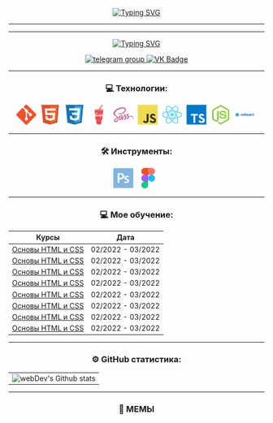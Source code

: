 <div align="center">
  
[![Typing SVG](https://readme-typing-svg.demolab.com?font=Philosopher&weight=900&size=40&duration=7000&pause=100&color=22F735&center=true&width=900&height=70&lines=%D0%94%D0%BE%D0%B1%D1%80%D0%BE+%D0%BF%D0%BE%D0%B6%D0%B0%D0%BB%D0%BE%D0%B2%D0%B0%D1%82%D1%8C+%D0%B2+%D0%BC%D0%BE%D0%B9+GitHub+%D0%BF%D1%80%D0%BE%D1%84%D0%B8%D0%BB%D1%8C)](https://git.io/typing-svg)
  
</div>

---
---
<div align="center">

[![Typing SVG](https://readme-typing-svg.demolab.com?font=Montserrat&weight=900&size=15&duration=1000&pause=2000&color=F71111&background=FFFD6F00&width=200&height=30&lines=%D0%9C%D0%BE%D0%B8+%D1%81%D0%BE%D1%86%D0%B8%D0%B0%D0%BB%D1%8C%D0%BD%D1%8B%D0%B5+%D1%81%D0%B5%D1%82%D0%B8)](https://git.io/typing-svg)
  <div id="badges">
    <a href="https://t.me/Serezha_73" target="_blank">
      <img src="https://cdn-icons-png.flaticon.com/512/2111/2111646.png" width="40" height="40" alt="telegram group" />
    </a>
    <a href="https://vk.com/f1ll_zzz" target="_blank">
      <img src="https://cdn-icons-png.flaticon.com/512/145/145813.png" width="40" height="40" alt="VK Badge"/>
    </a>   
  </div>

  </div>

----

<div align="center">

### 💻 Технологии:

<div>
  <img src="https://github.com/devicons/devicon/blob/master/icons/git/git-original.svg" title="git" alt="git" width="40" height="40"/>&nbsp
  <img src="https://github.com/devicons/devicon/blob/master/icons/html5/html5-original.svg" title="html5" alt="html5" width="40" height="40"/>&nbsp
  <img src="https://github.com/devicons/devicon/blob/master/icons/css3/css3-original.svg" title="css" alt="css" width="40" height="40"/>&nbsp
  <img src="https://raw.githubusercontent.com/devicons/devicon/master/icons/gulp/gulp-plain.svg" title="nodejs" alt="nodejs" width="40" height="40"/>&nbsp
  <img src="https://raw.githubusercontent.com/devicons/devicon/master/icons/sass/sass-original.svg" title="nodejs" alt="nodejs" width="40" height="40"/>&nbsp
  <img src="https://github.com/devicons/devicon/blob/master/icons/javascript/javascript-original.svg" title="javascript" alt="javascript" width="40" height="40"/>&nbsp
  <img src="https://github.com/devicons/devicon/blob/master/icons/react/react-original.svg" title="reactjs" alt="reactjs" width="40" height="40"/>&nbsp
  <img src="https://raw.githubusercontent.com/devicons/devicon/master/icons/typescript/typescript-original.svg" title="TypeScript" alt="TypeScript" width="40" height="40"/>&nbsp
  <img src="https://github.com/devicons/devicon/blob/master/icons/nodejs/nodejs-original.svg" title="nodejs" alt="nodejs" width="40" height="40"/>&nbsp
  <img src="https://raw.githubusercontent.com/devicons/devicon/d00d0969292a6569d45b06d3f350f463a0107b0d/icons/webpack/webpack-original-wordmark.svg" title="nodejs" alt="nodejs" width="40" height="40"/>&nbsp

</div>


---



### 🛠 Инструменты:

<div>
  <img src="https://github.com/devicons/devicon/blob/master/icons/photoshop/photoshop-plain.svg" title="photoshop" alt="photoshop" width="40" height="40"/>&nbsp;
  <img src="https://github.com/devicons/devicon/blob/master/icons/figma/figma-original.svg" title="figma" alt="figma" width="40" height="40"/>&nbsp;
</div>

---



### 💻 Мое обучение:

| Курсы                                                           | Дата              | 
| ----------------------------------------------------------------| :---------------: |
  | <a href="netology.ru/" target="_ blank">Основы HTML и CSS</a>                           | 02/2022 - 03/2022 |
  | <a href="netology.ru/">Основы HTML и CSS</a>                           | 02/2022 - 03/2022 |
  | <a href="netology.ru/">Основы HTML и CSS</a>                           | 02/2022 - 03/2022 |
  | <a href="netology.ru/">Основы HTML и CSS</a>                           | 02/2022 - 03/2022 |
  | <a href="netology.ru/">Основы HTML и CSS</a>                           | 02/2022 - 03/2022 |
  | <a href="netology.ru/">Основы HTML и CSS</a>                           | 02/2022 - 03/2022 |
  | <a href="netology.ru/">Основы HTML и CSS</a>                           | 02/2022 - 03/2022 |
  | <a href="netology.ru/">Основы HTML и CSS</a>                           | 02/2022 - 03/2022 |


---

### ⚙️ GitHub статистика:

<table>
  <tr>
    <td>
      <img align="left" src="http://github-readme-streak-stats.herokuapp.com?user=Serezha_73&theme=dark&background=000000" alt="webDev's Github stats" />
    </td>
  </tr>
</table>
  
  ---
  
 ### 🤠 МЕМЫ

</div>
